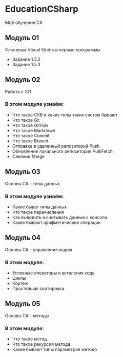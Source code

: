# EducationCSharp
Моё обучение C#

## Модуль 01
Установка Visual Studio и первые программы
* Задание 1.5.2
* Задание 1.5.3

## Модуль 02
Работа с GIT
### В этом модуле узнаём:
* Что такое СКВ и какие типы таких систем бывают
* Что такое Git
* Что такое GitHub
* Что такое Markdown
* Что такое Commit
* Что такое Branch
* Отправка в удаленный репозиторий Push
* Обновление локального репозитория Pull/Fetch
* Слияние Merge

## Модуль 03
Основы C# - типы данных
### В этом модуле узнаём:
* Какие быват типы данных
* Что такое перечисления
* Как выводить и считывать данные с консоли
* Какие бывают арифметические операции

## Модуль 04
Основы C# - управление кодом
### В этом модуле:
* Условные операторы и ветвления кода
* Циклы
* Кортеж
* Простейшая сортировка

## Модуль 05
Основы С# - методы
### В этом модуле:
* Что такое метод
* Что такое рекурсия метода
* Какие бывают типы параметров метода